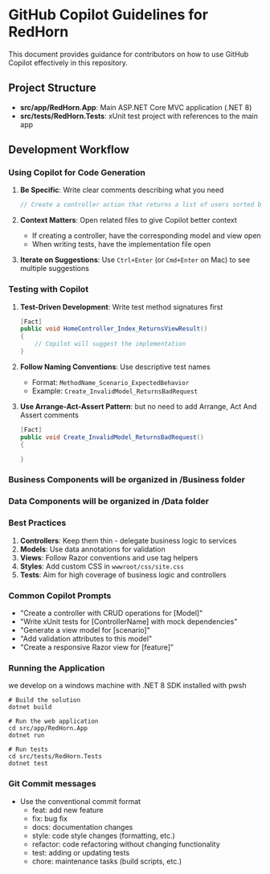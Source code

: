 # GitHub Copilot Guidelines for RedHorn

This document provides guidance for contributors on how to use GitHub Copilot effectively in this repository.

## Project Structure

- **src/app/RedHorn.App**: Main ASP.NET Core MVC application (.NET 8)
- **src/tests/RedHorn.Tests**: xUnit test project with references to the main app

## Development Workflow

### Using Copilot for Code Generation

1. **Be Specific**: Write clear comments describing what you need
   ```csharp
   // Create a controller action that returns a list of users sorted by creation date
   ```

2. **Context Matters**: Open related files to give Copilot better context
   - If creating a controller, have the corresponding model and view open
   - When writing tests, have the implementation file open

3. **Iterate on Suggestions**: Use `Ctrl+Enter` (or `Cmd+Enter` on Mac) to see multiple suggestions

### Testing with Copilot

1. **Test-Driven Development**: Write test method signatures first
   ```csharp
   [Fact]
   public void HomeController_Index_ReturnsViewResult()
   {
       // Copilot will suggest the implementation
   }
   ```

2. **Follow Naming Conventions**: Use descriptive test names
   - Format: `MethodName_Scenario_ExpectedBehavior`
   - Example: `Create_InvalidModel_ReturnsBadRequest`

3. **Use Arrange-Act-Assert Pattern**:
   but no need to add Arrange, Act And Assert comments
   ```csharp
   [Fact]
   public void Create_InvalidModel_ReturnsBadRequest()
   {

   }
   ```

### Business Components will be organized in /Business folder
### Data Components will be organized in /Data folder 


### Best Practices

1. **Controllers**: Keep them thin - delegate business logic to services
2. **Models**: Use data annotations for validation
3. **Views**: Follow Razor conventions and use tag helpers
4. **Styles**: Add custom CSS in `wwwroot/css/site.css`
5. **Tests**: Aim for high coverage of business logic and controllers

### Common Copilot Prompts

- "Create a controller with CRUD operations for [Model]"
- "Write xUnit tests for [ControllerName] with mock dependencies"
- "Generate a view model for [scenario]"
- "Add validation attributes to this model"
- "Create a responsive Razor view for [feature]"

### Running the Application
we develop on a windows machine with .NET 8 SDK installed
with pwsh

```pwsh
# Build the solution
dotnet build

# Run the web application
cd src/app/RedHorn.App
dotnet run

# Run tests
cd src/tests/RedHorn.Tests
dotnet test
```

### Git Commit messages
- Use the conventional commit format
  - feat: add new feature
  - fix: bug fix
  - docs: documentation changes
  - style: code style changes (formatting, etc.)
  - refactor: code refactoring without changing functionality
  - test: adding or updating tests
  - chore: maintenance tasks (build scripts, etc.)


